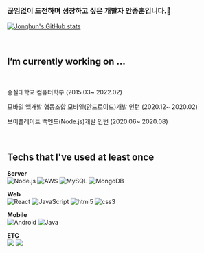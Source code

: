 ### 끊임없이 도전하며 성장하고 싶은 개발자 안종훈입니다.👋
[![Jonghun's GitHub stats](https://github-readme-stats.vercel.app/api?username=JonghunAn&hide_title=true&show_icons=true&include_all_commits=true&disable_animations=true&theme=vue&count_private=true&hide=stars,issues)](https://github.com/anuraghazra/github-readme-stats)

<br/>

## I’m currently working on ...
</br>
<p>숭실대학교 컴퓨터학부 (2015.03~ 2022.02)</p>
<p> 모바일 앱개발 협동조합 모바일(안드로이드)개발 인턴 (2020.12~ 2020.02)</p>
<p> 브이플레이트 백엔드(Node.js)개발 인턴 (2020.06~ 2020.08)</p>

</br>

## Techs that I've used at least once

<p>
  
  <strong>Server</strong>
  <br/>
  <img alt="Node.js" src = "https://img.shields.io/badge/Node.js-43853D?style=for-the-badge&logo=node.js&logoColor=white"/>
  <img alt="AWS" src = "https://img.shields.io/badge/AWS-%23FF9900.svg?style=for-the-badge&logo=amazon-aws&logoColor=white"/>
  <img alt="MySQL" src="https://img.shields.io/badge/mysql-%2300f.svg?&style=for-the-badge&logo=mysql&logoColor=white"/>
  <img alt ="MongoDB" src = "https://img.shields.io/badge/MongoDB-%234ea94b.svg?style=for-the-badge&logo=mongodb&logoColor=white"/>

  <strong>Web</strong>
  <br/>
  <img alt="React" src="https://img.shields.io/badge/-React-45b8d8?style=flat-square&logo=react&logoColor=white" />
  <img alt="JavaScript" src="https://img.shields.io/badge/-JavaScript-F7B93E?style=flat-square&logo=javascript&logoColor=white" />
  <img alt="html5" src="https://img.shields.io/badge/-HTML5-E34F26?style=flat-square&logo=html5&logoColor=white" />
  <img alt="css3" src="https://img.shields.io/badge/-CSS3-1173B6?style=flat-square&logo=css3&logoColor=white" />
  
  <strong>Mobile</strong> 
  <br/>
  <img alt="Android" src="https://img.shields.io/badge/Android-3DDC84?style=flat-square&logo=android&logoColor=white" />
  <img alt="Java" src="https://img.shields.io/badge/Java-007396?style=flat-square&logo=Java&logoColor=white"/>
  
  
  <strong>ETC</strong>
  <br/>
  <img src="https://img.shields.io/badge/-Python-3766AB?style=flat-square&logo=Python&logoColor=white"/> 
  <img src= "https://img.shields.io/badge/Ubuntu-E95420?style=flat-square&logo=ubuntu&logoColor=white"/>
</p>


<!--
**JonghunAn/JonghunAn** is a ✨ _special_ ✨ repository because its `README.md` (this file) appears on your GitHub profile.

Here are some ideas to get you started:

- 🔭 I’m currently working on ...
- 🌱 I’m currently learning ...
- 👯 I’m looking to collaborate on ...
- 🤔 I’m looking for help with ...
- 💬 Ask me about ...
- 📫 How to reach me: ...
- 😄 Pronouns: ...
- ⚡ Fun fact: ...
-->
